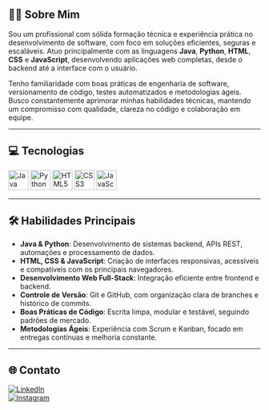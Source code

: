 ## 👨‍💻 Sobre Mim

Sou um profissional com sólida formação técnica e experiência prática no desenvolvimento de software, com foco em soluções eficientes, seguras e escaláveis. Atuo principalmente com as linguagens **Java**, **Python**, **HTML**, **CSS** e **JavaScript**, desenvolvendo aplicações web completas, desde o backend até a interface com o usuário.

Tenho familiaridade com boas práticas de engenharia de software, versionamento de código, testes automatizados e metodologias ágeis. Busco constantemente aprimorar minhas habilidades técnicas, mantendo um compromisso com qualidade, clareza no código e colaboração em equipe.

---

## 💻 Tecnologias

<p align="left">
  <img src="https://cdn.jsdelivr.net/gh/devicons/devicon/icons/java/java-original.svg" alt="Java" width="40" height="40"/>
  <img src="https://cdn.jsdelivr.net/gh/devicons/devicon/icons/python/python-original.svg" alt="Python" width="40" height="40"/>
  <img src="https://cdn.jsdelivr.net/gh/devicons/devicon/icons/html5/html5-original.svg" alt="HTML5" width="40" height="40"/>
  <img src="https://cdn.jsdelivr.net/gh/devicons/devicon/icons/css3/css3-original.svg" alt="CSS3" width="40" height="40"/>
  <img src="https://cdn.jsdelivr.net/gh/devicons/devicon/icons/javascript/javascript-original.svg" alt="JavaScript" width="40" height="40"/>
</p>

---

## 🛠️ Habilidades Principais

- **Java & Python**: Desenvolvimento de sistemas backend, APIs REST, automações e processamento de dados.  
- **HTML, CSS & JavaScript**: Criação de interfaces responsivas, acessíveis e compatíveis com os principais navegadores.  
- **Desenvolvimento Web Full-Stack**: Integração eficiente entre frontend e backend.  
- **Controle de Versão**: Git e GitHub, com organização clara de branches e histórico de commits.  
- **Boas Práticas de Código**: Escrita limpa, modular e testável, seguindo padrões de mercado.  
- **Metodologias Ágeis**: Experiência com Scrum e Kanban, focado em entregas contínuas e melhoria constante.

---

## 🌐 Contato

[![LinkedIn](https://img.shields.io/badge/LinkedIn-0077B5?style=for-the-badge&logo=linkedin&logoColor=white)](https://www.linkedin.com/in/lucas-félix-dev)  
[![Instagram](https://img.shields.io/badge/Instagram-E4405F?style=for-the-badge&logo=instagram&logoColor=white)](https://www.instagram.com/seu-usuario)
